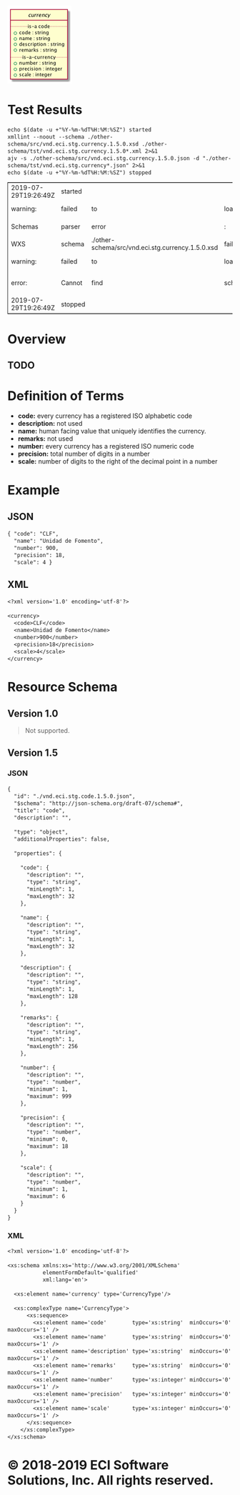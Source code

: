 ![img](./images/currency-conceptual-diagram.puml.png)


# Test Results

    echo $(date -u +"%Y-%m-%dT%H:%M:%SZ") started
    xmllint --noout --schema ./other-schema/src/vnd.eci.stg.currency.1.5.0.xsd ./other-schema/tst/vnd.eci.stg.currency.1.5.0*.xml 2>&1
    ajv -s ./other-schema/src/vnd.eci.stg.currency.1.5.0.json -d "./other-schema/tst/vnd.eci.stg.currency*.json" 2>&1
    echo $(date -u +"%Y-%m-%dT%H:%M:%SZ") stopped

<table border="2" cellspacing="0" cellpadding="6" rules="groups" frame="hsides">


<colgroup>
<col  class="org-left" />

<col  class="org-left" />

<col  class="org-left" />

<col  class="org-left" />

<col  class="org-left" />

<col  class="org-left" />

<col  class="org-left" />

<col  class="org-left" />

<col  class="org-left" />

<col  class="org-left" />

<col  class="org-left" />

<col  class="org-left" />

<col  class="org-left" />
</colgroup>
<tbody>
<tr>
<td class="org-left">2019-07-29T19:26:49Z</td>
<td class="org-left">started</td>
<td class="org-left">&#xa0;</td>
<td class="org-left">&#xa0;</td>
<td class="org-left">&#xa0;</td>
<td class="org-left">&#xa0;</td>
<td class="org-left">&#xa0;</td>
<td class="org-left">&#xa0;</td>
<td class="org-left">&#xa0;</td>
<td class="org-left">&#xa0;</td>
<td class="org-left">&#xa0;</td>
<td class="org-left">&#xa0;</td>
<td class="org-left">&#xa0;</td>
</tr>


<tr>
<td class="org-left">warning:</td>
<td class="org-left">failed</td>
<td class="org-left">to</td>
<td class="org-left">load</td>
<td class="org-left">external</td>
<td class="org-left">entity</td>
<td class="org-left">./other-schema/src/vnd.eci.stg.currency.1.5.0.xsd</td>
<td class="org-left">&#xa0;</td>
<td class="org-left">&#xa0;</td>
<td class="org-left">&#xa0;</td>
<td class="org-left">&#xa0;</td>
<td class="org-left">&#xa0;</td>
<td class="org-left">&#xa0;</td>
</tr>


<tr>
<td class="org-left">Schemas</td>
<td class="org-left">parser</td>
<td class="org-left">error</td>
<td class="org-left">:</td>
<td class="org-left">Failed</td>
<td class="org-left">to</td>
<td class="org-left">locate</td>
<td class="org-left">the</td>
<td class="org-left">main</td>
<td class="org-left">schema</td>
<td class="org-left">resource</td>
<td class="org-left">at</td>
<td class="org-left">'./other-schema/src/vnd.eci.stg.currency.1.5.0.xsd'.</td>
</tr>


<tr>
<td class="org-left">WXS</td>
<td class="org-left">schema</td>
<td class="org-left">./other-schema/src/vnd.eci.stg.currency.1.5.0.xsd</td>
<td class="org-left">failed</td>
<td class="org-left">to</td>
<td class="org-left">compile</td>
<td class="org-left">&#xa0;</td>
<td class="org-left">&#xa0;</td>
<td class="org-left">&#xa0;</td>
<td class="org-left">&#xa0;</td>
<td class="org-left">&#xa0;</td>
<td class="org-left">&#xa0;</td>
<td class="org-left">&#xa0;</td>
</tr>


<tr>
<td class="org-left">warning:</td>
<td class="org-left">failed</td>
<td class="org-left">to</td>
<td class="org-left">load</td>
<td class="org-left">external</td>
<td class="org-left">entity</td>
<td class="org-left">./other-schema/tst/vnd.eci.stg.currency.1.5.0\*.xml</td>
<td class="org-left">&#xa0;</td>
<td class="org-left">&#xa0;</td>
<td class="org-left">&#xa0;</td>
<td class="org-left">&#xa0;</td>
<td class="org-left">&#xa0;</td>
<td class="org-left">&#xa0;</td>
</tr>


<tr>
<td class="org-left">error:</td>
<td class="org-left">Cannot</td>
<td class="org-left">find</td>
<td class="org-left">schema</td>
<td class="org-left">'/Users/me/code/architecture/order-placement/other-schema/other-schema/src/vnd.eci.stg.currency.1.5.0.json'</td>
<td class="org-left">&#xa0;</td>
<td class="org-left">&#xa0;</td>
<td class="org-left">&#xa0;</td>
<td class="org-left">&#xa0;</td>
<td class="org-left">&#xa0;</td>
<td class="org-left">&#xa0;</td>
<td class="org-left">&#xa0;</td>
<td class="org-left">&#xa0;</td>
</tr>


<tr>
<td class="org-left">2019-07-29T19:26:49Z</td>
<td class="org-left">stopped</td>
<td class="org-left">&#xa0;</td>
<td class="org-left">&#xa0;</td>
<td class="org-left">&#xa0;</td>
<td class="org-left">&#xa0;</td>
<td class="org-left">&#xa0;</td>
<td class="org-left">&#xa0;</td>
<td class="org-left">&#xa0;</td>
<td class="org-left">&#xa0;</td>
<td class="org-left">&#xa0;</td>
<td class="org-left">&#xa0;</td>
<td class="org-left">&#xa0;</td>
</tr>
</tbody>
</table>


# Overview


## TODO


# Definition of Terms

-   **code:** every currency has a registered ISO alphabetic code
-   **description:** not used
-   **name:** human facing value that uniquely identifies the currency.
-   **remarks:** not used
-   **number:** every currency has a registered ISO numeric code
-   **precision:** total number of digits in a number
-   **scale:** number of digits to the right of the decimal point in a number


# Example


## JSON

    { "code": "CLF",
      "name": "Unidad de Fomento",
      "number": 900,
      "precision": 18,
      "scale": 4 }


## XML

    <?xml version='1.0' encoding='utf-8'?>

    <currency>
      <code>CLF</code>
      <name>Unidad de Fomento</name>
      <number>900</number>
      <precision>18</precision>
      <scale>4</scale>
    </currency>


# Resource Schema


## Version 1.0

> Not supported.


## Version 1.5


### JSON

    {
      "id": "./vnd.eci.stg.code.1.5.0.json",
      "$schema": "http://json-schema.org/draft-07/schema#",
      "title": "code",
      "description": "",

      "type": "object",
      "additionalProperties": false,

      "properties": {

        "code": {
          "description": "",
          "type": "string",
          "minLength": 1,
          "maxLength": 32
        },

        "name": {
          "description": "",
          "type": "string",
          "minLength": 1,
          "maxLength": 32
        },

        "description": {
          "description": "",
          "type": "string",
          "minLength": 1,
          "maxLength": 128
        },

        "remarks": {
          "description": "",
          "type": "string",
          "minLength": 1,
          "maxLength": 256
        },

        "number": {
          "description": "",
          "type": "number",
          "minimum": 1,
          "maximum": 999
        },

        "precision": {
          "description": "",
          "type": "number",
          "minimum": 0,
          "maximum": 18
        },

        "scale": {
          "description": "",
          "type": "number",
          "minimum": 1,
          "maximum": 6
        }
      }
    }


### XML

    <?xml version='1.0' encoding='utf-8'?>

    <xs:schema xmlns:xs='http://www.w3.org/2001/XMLSchema'
               elementFormDefault='qualified'
               xml:lang='en'>

      <xs:element name='currency' type='CurrencyType'/>

      <xs:complexType name='CurrencyType'>
          <xs:sequence>
            <xs:element name='code'        type='xs:string'  minOccurs='0' maxOccurs='1' />
            <xs:element name='name'        type='xs:string'  minOccurs='0' maxOccurs='1' />
            <xs:element name='description' type='xs:string'  minOccurs='0' maxOccurs='1' />
            <xs:element name='remarks'     type='xs:string'  minOccurs='0' maxOccurs='1' />
            <xs:element name='number'      type='xs:integer' minOccurs='0' maxOccurs='1' />
            <xs:element name='precision'   type='xs:integer' minOccurs='0' maxOccurs='1' />
            <xs:element name='scale'       type='xs:integer' minOccurs='0' maxOccurs='1' />
          </xs:sequence>
        </xs:complexType>
    </xs:schema>


# © 2018-2019 ECI Software Solutions, Inc. All rights reserved.
